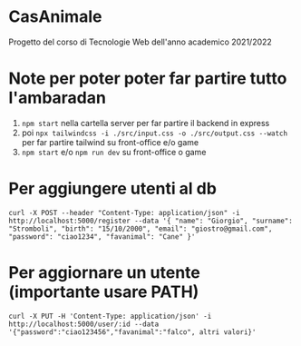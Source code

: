 # CasAnimale

Progetto del corso di Tecnologie Web dell'anno academico 2021/2022

# Note per poter poter far partire tutto l'ambaradan

1. `npm start` nella cartella server per far partire il backend in express
2. poi `npx tailwindcss -i ./src/input.css -o ./src/output.css --watch` per far partire tailwind su front-office e/o game
3. `npm start` e/o `npm run dev` su front-office o game

# Per aggiungere utenti al db

`curl -X POST --header "Content-Type: application/json" -i http://localhost:5000/register --data '{ "name": "Giorgio", "surname": "Stromboli", "birth": "15/10/2000", "email": "giostro@gmail.com", "password": "ciao1234", "favanimal": "Cane" }'`

# Per aggiornare un utente (importante usare PATH)

`curl -X PUT -H 'Content-Type: application/json' -i http://localhost:5000/user/:id --data '{"password":"ciao123456","favanimal":"falco", altri valori}'`

